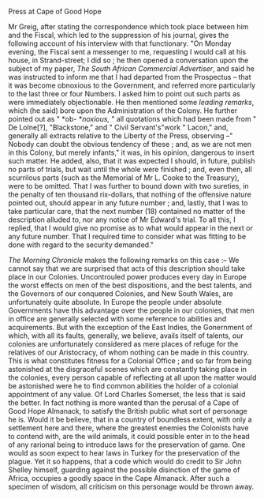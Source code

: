 Press at Cape of Good HopeMr Greig, after stating the correspondence which took place between him and the Fiscal, which led to the suppression of his journal, gives the following account of his interview with that functionary. "On Monday evening, the Fiscal sent a messenger to me, requesting I would call at his house, in Strand-street; I did so ; he then opened a conversation upon the subject of my paper, *The South African Commercial Advertiser*, and said he was instructed to inform me that I had departed from the Prospectus – that it was become obnoxious to the Government, and referred more particularly to the last three or four Numbers. I asked him to point out such parts as were immediately objectionable. He then mentioned some *leading remarks*, which (he said) bore upon the Administration of the Colony. He further pointed out as " *ob- **noxious,* " all quotations which had been made from " De Lolne[?], "Blackstone," and " Civil Servant's"work " Lacon," and, generally all extracts relative to the Liberty of the Press, observing –" Nobody can doubt the obvious tendency of these ; and, as we are not men in this Colony, but merely infants," it was, in his opinion, dangerous to insert such matter. He added, also, that it was expected I should, in future, publish no parts of trials, but wait until the whole were finished ; and, even then, all scurrilous parts (such as the Memorial of Mr L. Cooke to the Treasury), were to be omitted. That I was further to bound down with two sureties, in the penalty of ten thousand rix-dollars, that nothing of the offensive nature pointed out, should appear in any future number ; and, lastly, that I was to take particular care, that the next number (18) contained no matter of the description alluded to, nor any notice of Mr Edward's trial. To all this, I replied, that I would give no promise as to what would appear in the next or any future number. That I required time to consider what was fitting to be done with regard to the security demanded."*The Morning Chronicle*  makes the following remarks on this case :– We cannot say that we are surprised that acts of this description should take place in our Colonies. Uncontrouled power produces every day in Europe the worst effects on men of the best dispositions, and the best talents, and the Governors of our conquered Colonies, and New South Wales, are unfortunately quite absolute. In Europe the people under absolute Governments have this advantage over the people in our colonies, that men in office are generally selected with some reference to abilities and acquirements. But with the exception of the East Indies, the Gonernment of which, with all its faults, generally, we believe, avails itself of talents, our colonies are unfortunately considered as mere places of refuge for the relatives of our Aristocracy, of whom nothing can be made in this country. This is what constitutes fitness for a Colonial Office ; and so far from being astonished at the disgraceful scenes which are constantly taking place in the colonies, every person capable of reflecting at all upon the matter would be astonished were he to find common abilities the holder of a colonial appointment of any value. Of Lord Charles Somerset, the less that is said the better. In fact nothing is more wanted than the perusal of a Cape of Good Hope Almanack, to satisfy the British public what sort of personage he is. Would it be believe, that in a country of boundless extent, with only a settlement here and there, where the greatest enemies the Colonists have to contend with, are the wild animals, it could possible enter in to the head of any rarional being to introduce laws for the preservation of game. One would as soon expect to hear laws in Turkey for the preservation of the plague. Yet it so happens, that a code which would do credit to Sir John Shelley himself, guarding against the possible disinction of the game of Africa, occupies a goodly space in the Cape Almanack. After such a specimen of wisdom, all criticism on this personage would be thrown away.